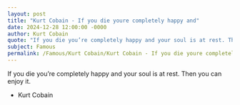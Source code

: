 ```yaml
---
layout: post
title: "Kurt Cobain - If you die youre completely happy and"
date: 2024-12-28 12:00:00 -0000
author: Kurt Cobain
quote: "If you die you’re completely happy and your soul is at rest. Then you can enjoy it."
subject: Famous
permalink: /Famous/Kurt Cobain/Kurt Cobain - If you die youre completely happy and
---
```


If you die you’re completely happy and your soul is at rest. Then you can enjoy it.

- Kurt Cobain
